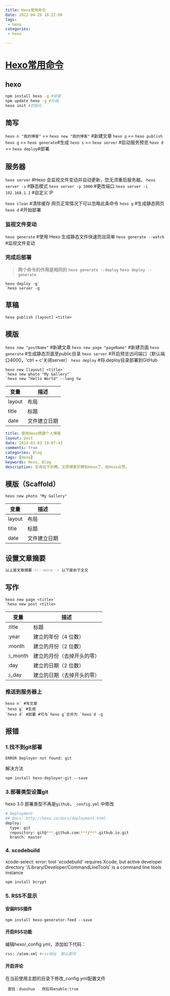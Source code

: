 ```yaml
---
title: Hexo常用命令
date: 2022-04-26 18:22:00
tags: 
 - hexo
categories: 
 - hexo

---
```




# [Hexo常用命令](https://www.cnblogs.com/lzf1996/p/5220585.html)

## hexo

```bash
npm install hexo -g #安装  
npm update hexo -g #升级  
hexo init #初始化
```

## 简写

`hexo n "我的博客"` == `hexo new "我的博客"` #新建文章
`hexo p` == `hexo publish`
`hexo g` == `hexo generate`#生成
`hexo s` == `hexo server` #启动服务预览
`hexo d` == `hexo deploy`#部署

## 服务器

`hexo server` #Hexo 会监视文件变动并自动更新，您无须重启服务器。
`hexo server -s` #静态模式
`hexo server -p 5000` #更改端口
`hexo server -i 192.168.1.1` #自定义 IP

`hexo clean` #清除缓存 网页正常情况下可以忽略此条命令
`hexo g` #生成静态网页
`hexo d` #开始部署

### 监视文件变动

`hexo generate` #使用 Hexo 生成静态文件快速而且简单
`hexo generate --watch` #监视文件变动

### 完成后部署

> 两个命令的作用是相同的
> `hexo generate --deploy`
> `hexo deploy --generate`

```
hexo deploy -g`
`hexo server -g
```

## 草稿

```
hexo publish [layout] <title>
```

## 模版

`hexo new "postName"` #新建文章
`hexo new page "pageName"` #新建页面
`hexo generate` #生成静态页面至public目录
`hexo server` #开启预览访问端口（默认端口4000，'ctrl + c'关闭server）
`hexo deploy` #将.deploy目录部署到GitHub

```
hexo new [layout] <title>`
`hexo new photo "My Gallery"`
`hexo new "Hello World" --lang tw
```

| 变量   | 描述         |
| ------ | ------------ |
| layout | 布局         |
| title  | 标题         |
| date   | 文件建立日期 |

```yaml
title: 使用Hexo搭建个人博客
layout: post
date: 2014-03-03 19:07:43
comments: true
categories: Blog
tags: [Hexo]
keywords: Hexo, Blog
description: 生命在于折腾，又把博客折腾到Hexo了。给Hexo点赞。
```

## 模版（Scaffold）

```
hexo new photo "My Gallery"
```

| 变量   | 描述         |
| ------ | ------------ |
| layout | 布局         |
| title  | 标题         |
| date   | 文件建立日期 |

## 设置文章摘要

```xml
以上是文章摘要 <!--more--> 以下是余下全文 
```

## 写作

```
hexo new page <title>`
`hexo new post <title>
```

| 变量     | 描述                       |
| -------- | -------------------------- |
| :title   | 标题                       |
| :year    | 建立的年份（4 位数）       |
| :month   | 建立的月份（2 位数）       |
| :i_month | 建立的月份（去掉开头的零） |
| :day     | 建立的日期（2 位数）       |
| :i_day   | 建立的日期（去掉开头的零） |

### 推送到服务器上

```
hexo n` #写文章
`hexo g` #生成
`hexo d` #部署 #可与`hexo g`合并为 `hexo d -g
```

## 报错

### 1.找不到git部署

```vbnet
ERROR Deployer not found: git
```

解决方法

```
npm install hexo-deployer-git --save
```

### 3.部署类型设置git

hexo 3.0 部署类型不再是`github`，`_config.yml` 中修改

```bash
# Deployment
## Docs: http://hexo.io/docs/deployment.html
deploy:
  type: git
  repository: git@***.github.com:***/***.github.io.git
  branch: master
```

### 4. xcodebuild

xcode-select: error: tool 'xcodebuild' requires Xcode, but active developer directory '/Library/Developer/CommandLineTools' is a command line tools instance

```
npm install bcrypt
```

### 5. RSS不显示

#### 安装RSS插件

```
npm install hexo-generator-feed --save
```

#### 开启RSS功能

编辑hexo/_config.yml，添加如下代码：

```bash
rss: /atom.xml #rss地址  默认即可
```

#### 开启评论

  在当前使用主题的目录下修改_config.yml配置文件

```
 查找：duoshuo   然后将enable:true
```